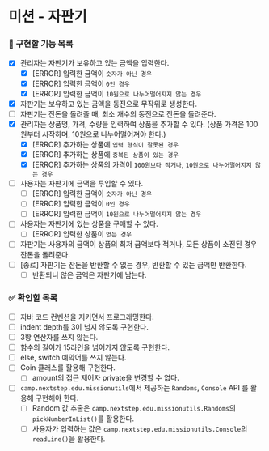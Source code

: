 # 미션 - 자판기

### 🎯 구현할 기능 목록

- [x] 관리자는 자판기가 보유하고 있는 금액을 입력한다.
    - [x] [ERROR] 입력한 금액이 `숫자가 아닌 경우`
    - [x] [ERROR] 입력한 금액이 `0인 경우`
    - [x] [ERROR] 입력한 금액이 `10원으로 나누어떨어지지 않는 경우`
- [x] 자판기는 보유하고 있는 금액을 동전으로 무작위로 생성한다.
- [ ] 자판기는 잔돈을 돌려줄 때, 최소 개수의 동전으로 잔돈을 돌려준다.
- [x] 관리자는 상품명, 가격, 수량을 입력하여 상품을 추가할 수 있다. (상품 가격은 100원부터 시작하며, 10원으로 나누어떨어져야 한다.)
    - [x] [ERROR] 추가하는 상품에 `입력 형식이 잘못된 경우`
    - [x] [ERROR] 추가하는 상품에 `중복된 상품이 있는 경우`
    - [x] [ERROR] 추가하는 상품의 가격이 `100원보다 작거나`, `10원으로 나누어떨어지지 않는 경우`
- [ ] 사용자는 자판기에 금액을 투입할 수 있다.
    - [ ] [ERROR] 입력한 금액이 `숫자가 아닌 경우`
    - [ ] [ERROR] 입력한 금액이 `0인 경우`
    - [ ] [ERROR] 입력한 금액이 `10원으로 나누어떨어지지 않는 경우`
- [ ] 사용자는 자판기에 있는 상품을 구매할 수 있다.
    - [ ] [ERROR] 입력한 상품이 `없는 경우`
- [ ] 자판기는 사용자의 금액이 상품의 최저 금액보다 적거나, 모든 상품이 소진된 경우 잔돈을 돌려준다.
- [ ] [종료] 자판기는 잔돈을 반환할 수 없는 경우, 반환할 수 있는 금액만 반환한다.
    - [ ] 반환되니 않은 금액은 자판기에 남는다.

### ✅ 확인할 목록

- [ ] 자바 코드 컨벤션을 지키면서 프로그래밍한다.
- [ ] indent depth를 3이 넘지 않도록 구현한다.
- [ ] 3항 연산자를 쓰지 않는다.
- [ ] 함수의 길이가 15라인을 넘어가지 않도록 구현한다.
- [ ] else, switch 예약어를 쓰지 않는다.
- [ ] Coin 클래스를 활용해 구현한다.
    - [ ] amount의 접근 제어자 private을 변경할 수 없다.
- [ ] `camp.nextstep.edu.missionutils`에서 제공하는 `Randoms`, `Console` API 를 활용해 구현해야 한다.
    - [ ] Random 값 추출은 `camp.nextstep.edu.missionutils.Randoms`의 `pickNumberInList()`를 활용한다.
    - [ ] 사용자가 입력하는 값은 `camp.nextstep.edu.missionutils.Console`의 `readLine()`을 활용한다.